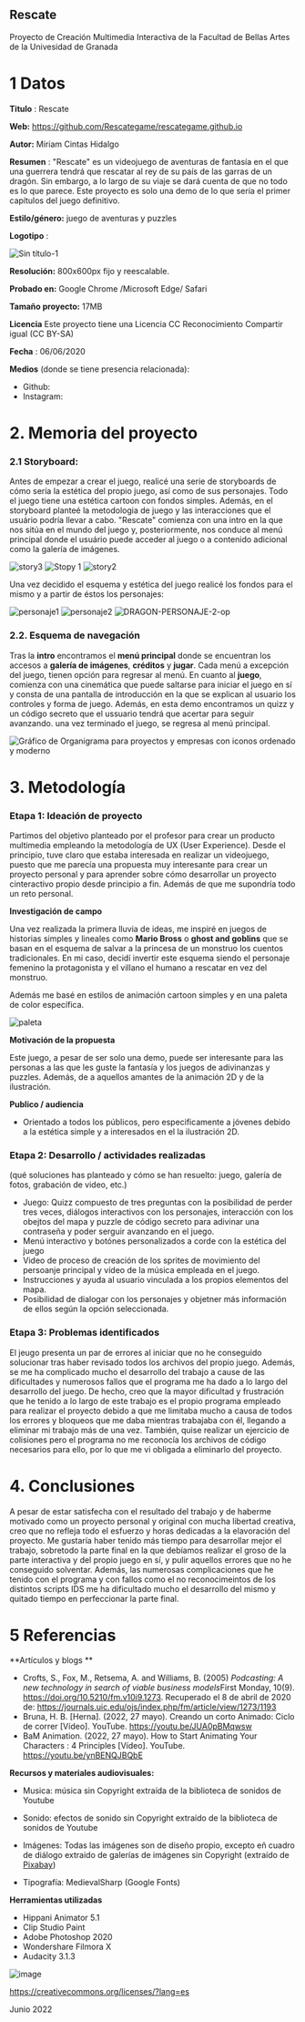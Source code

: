 ## Rescate

Proyecto de Creación Multimedia Interactiva de la  Facultad de Bellas Artes de la Univesidad de Granada



# 1 Datos 



**Titulo** : Rescate

**Web:**  https://github.com/Rescategame/rescategame.github.io

**Autor:**  Miriam Cintas Hidalgo

**Resumen** : "Rescate" es un videojuego de aventuras de fantasía en el que una guerrera tendrá que rescatar al rey de su país de las garras de un dragón. Sin embargo, a lo largo de su viaje se dará cuenta de que no todo es lo que parece. Este proyecto es solo una demo de lo que sería el primer capítulos del juego definitivo.

**Estilo/género:**    juego de aventuras y puzzles

**Logotipo** : 

![Sin título-1](https://user-images.githubusercontent.com/106731799/172197629-97ef6154-6942-4cda-8892-01dea834cb11.png)

**Resolución:** 800x600px fijo y reescalable.

**Probado en:**   Google Chrome /Microsoft Edge/  Safari

**Tamaño proyecto:** 17MB 

**Licencia** Este proyecto tiene una Licencia CC Reconocimiento Compartir igual (CC BY-SA)

**Fecha** : 06/06/2020

**Medios** (donde se tiene presencia relacionada):

- Github:
- Instagram: 

# 2. Memoria del proyecto 

### 2.1 Storyboard: 
Antes de empezar a crear el juego, realicé una serie de storyboards de cómo sería la estética del propio juego, así como de sus personajes. Todo el juego tiene una estética cartoon con fondos simples. Además, en el storyboard planteé la metodologia de juego y las interacciones que el usuário podría llevar a cabo. "Rescate" comienza con una intro en la que nos sitúa en el mundo del juego y, posteriormente, nos conduce al menú principal donde el usuário puede acceder al juego o a contenido adicional como la galería de imágenes.

![story3](https://user-images.githubusercontent.com/106731799/172213845-a2c3cdda-a9a8-4230-86ce-c657d0a416a8.jpg)
![Stopy 1](https://user-images.githubusercontent.com/106731799/172213897-e7d8c6a9-fc83-4098-8174-5cac961bc6a3.jpg)
![story2](https://user-images.githubusercontent.com/106731799/172213910-76b00079-8a4a-4d50-8fa7-c65c3edf20f0.jpg)


Una vez decidido el esquema y estética del juego realicé los fondos para el mismo y a partir de éstos los personajes:

![personaje1](https://user-images.githubusercontent.com/106731799/172215235-78a6ff74-9485-4448-8801-d0ec575f10d8.jpg)
![personaje2](https://user-images.githubusercontent.com/106731799/172215242-4a57a916-4c8a-4a37-b7c1-a069055c82d3.jpg)
![DRAGON-PERSONAJE-2-op](https://user-images.githubusercontent.com/106731799/172215314-0fbc8dc6-4659-4887-8c75-77b13cfa167d.png)





### 2.2. Esquema de navegación 
Tras la **intro** encontramos el **menú principal** donde se encuentran los accesos a **galería de imágenes**, **créditos** y **jugar**. Cada menú a excepción del juego, tienen opción para regresar al menú. En cuanto al **juego**, comienza con una cinemática que puede saltarse para iniciar el juego en sí y consta de una pantalla de introducción en la que se explican al usuario los controles y forma de juego. Además, en esta demo encontramos un quizz y un código secreto que el ussuario tendrá que acertar para seguir avanzando. una vez terminado el juego, se regresa al menú principal.


![Gráfico de Organigrama para proyectos y empresas con iconos ordenado y moderno](https://user-images.githubusercontent.com/106731799/172219505-e394c722-a4b5-4059-950e-a79eceb71d1e.jpg)






# 3. Metodología





### Etapa 1: Ideación de proyecto

Partimos del objetivo planteado por el profesor para crear un producto multimedia empleando la metodología de UX (User Experience). Desde el principio, tuve claro que estaba interesada en realizar un videojuego, puesto que me parecía una propuesta muy interesante para crear un proyecto personal y para aprender sobre cómo desarrollar un proyecto cinteractivo propio desde principio a fin. Además de que me supondría todo un reto personal.

**Investigación de campo** 

Una vez realizada la primera lluvia de ideas, me inspiré en juegos de historias simples y lineales como **Mario Bross** o **ghost and goblins** que se basan en el esquema de salvar a la princesa de un monstruo los cuentos tradicionales. En mi caso, decidí invertir este esquema siendo el personaje femenino la protagonista y el villano el humano a rescatar en vez del monstruo.

Además me basé en estilos de animación cartoon simples y en una paleta de color específica.

![paleta](https://user-images.githubusercontent.com/106731799/172224389-098d8493-7d8b-4d7b-841d-933050831a19.jpg)



**Motivación de la propuesta** 

Este  juego, a pesar de ser solo una demo, puede ser interesante para las personas a las que les guste la fantasía y los juegos de adivinanzas y puzzles. Además, de a aquellos amantes de la animación 2D y de la ilustración.


**Publico / audiencia**

- Orientado a todos los públicos, pero especificamente a jóvenes debido a la estética simple y a interesados en el la ilustración 2D.





### Etapa 2: Desarrollo / actividades realizadas

(qué soluciones has planteado y cómo se han resuelto: juego, galería de fotos, grabación de video, etc.)

- Juego: Quizz compuesto de tres preguntas con la posibilidad de perder tres veces, diálogos interactivos con los personajes, interacción con los obejtos del mapa y puzzle de código secreto para adivinar una contraseña y poder serguir avanzando en el juego. 
- Menú interactivo y botónes personalizados a corde con la estética del juego
- Video de proceso de creación de los sprites de movimiento del persoanje principal y vídeo de la música empleada en el juego.
- Instrucciones y ayuda al usuario vinculada a los propios elementos del mapa.
- Posibilidad de dialogar con los personajes y objetner más información de ellos según la opción seleccionada.



### Etapa 3: Problemas identificados

El jeugo presenta un par de errores al iniciar que no he conseguido solucionar tras haber revisado todos los archivos del propio juego. Además, se me ha complicado mucho el desarrollo del trabajo a cause de las dificultades y numerosos fallos que el programa me ha dado a lo largo del desarrollo del juego. De hecho, creo que la mayor dificultad y frustración que he tenido a lo largo de este trabajo es el propio programa empleado para realizar el proyecto debido a que me limitaba mucho a causa de todos los errores y bloqueos que me daba mientras trabajaba con él, llegando a eliminar mi trabajo más de una vez. También, quise realizar un ejercicio de colisiones pero el programa no me reconocía los archivos de código necesarios para ello, por lo que me vi obligada a eliminarlo del proyecto.



# 4. Conclusiones 
A pesar de estar satisfecha con el resultado del trabajo y de haberme motivado como un proyecto personal y original con mucha libertad creativa, creo que no refleja todo el esfuerzo y horas dedicadas a la elavoración del proyecto. Me gustaría haber tenido más tiempo para desarrollar mejor el trabajo, sobretodo la parte final en la que debíamos realizar el groso de la parte interactiva y del propio juego en sí, y pulir aquellos errores que no he conseguido solventar. Además, las numerosas complicaciones que he tenido con el programa y con fallos como el no reconocimeintos de los distintos scripts IDS me ha dificultado mucho el desarrollo del mismo y quitado tiempo en perfeccionar la parte final.




# 5 Referencias 

**Artículos y blogs ** 

- Crofts, S., Fox, M., Retsema, A. and Williams, B. (2005) *Podcasting: A new technology in search of viable business models*First Monday, 10(9). https://doi.org/10.5210/fm.v10i9.1273. Recuperado el 8 de abril de 2020 de: https://journals.uic.edu/ojs/index.php/fm/article/view/1273/1193
- Bruna, H. B. [Herna]. (2022, 27 mayo). Creando un corto Animado: Ciclo de correr [Vídeo]. YouTube. https://youtu.be/JUA0pBMqwsw
- BaM Animation. (2022, 27 mayo). How to Start Animating Your Characters : 4 Principles [Vídeo]. YouTube. https://youtu.be/ynBENQJBQbE

**Recursos y materiales audiovisuales:**

* Musica:  música sin Copyright extraída de la biblioteca de sonidos de Youtube
* Sonido: efectos de sonido sin Copyright extraído de la biblioteca de sonidos de Youtube
* Imágenes:  Todas las imágenes son de diseño propio, excepto eñ cuadro de diálogo extraido de galerías de imágenes sin Copyright (extraído de [Pixabay](https://pixabay.com/es/))

* Tipografía: MedievalSharp (Google Fonts)

**Herramientas utilizadas**

- Hippani Animator 5.1
- Clip Studio Paint
- Adobe Photoshop 2020
- Wondershare Filmora X
- Audacity 3.1.3



![image](https://user-images.githubusercontent.com/106731799/172225957-69c98d96-e139-4352-8cf1-013f98fa35f9.png)


https://creativecommons.org/licenses/?lang=es

Junio 2022
